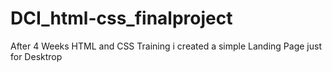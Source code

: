 # DCI_html-css_finalproject

After 4 Weeks HTML and CSS Training i created a simple Landing Page just for Desktrop
